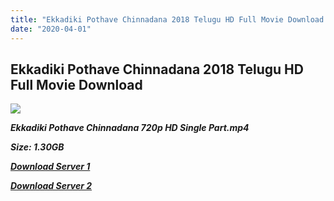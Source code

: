 ```yaml
---
title: "Ekkadiki Pothave Chinnadana 2018 Telugu HD Full Movie Download Ekkadiki Pothave Chinnadana Telugu HD Movie Download"
date: "2020-04-01"
---
```


## Ekkadiki Pothave Chinnadana 2018 Telugu HD Full Movie Download

![](https://images.moviebuff.com/2cbab5c6-ec09-46d8-920f-4f584b0c0665?w=1000)

**_Ekkadiki Pothave Chinnadana 720p HD Single Part.mp4_**

**_Size: 1.30GB_**

**_[Download Server 1](https://openload.co/f/HsGG8WVZSRo/Ekkadiki_Pothave_Chinnadana_2018_Telugu_Original_WEB-HD_-_1080p_-_AVC_-_AAC_-_2.7GB.mp4)_**

**_[Download Server 2](https://openload.co/f/HsGG8WVZSRo/Ekkadiki_Pothave_Chinnadana_2018_Telugu_Original_WEB-HD_-_1080p_-_AVC_-_AAC_-_2.7GB.mp4)_**
